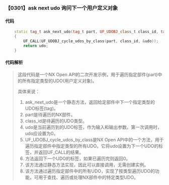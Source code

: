 ### 【0301】ask next udo 询问下一个用户定义对象

#### 代码

```cpp
    static tag_t ask_next_udo(tag_t part, UF_UDOBJ_class_t class_id, tag_t udo)  
    {  
        UF_CALL(UF_UDOBJ_cycle_udos_by_class(part, class_id, &udo));  
        return udo;  
    }

```

#### 代码解析

> 这段代码是一个NX Open API的二次开发示例，用于遍历指定部件(part)中的所有指定类型的UDO(用户定义对象)。
>
> 具体来说：
>
> 1. ask_next_udo是一个静态方法，返回给定部件中下一个指定类型的UDO标签(tag)。
> 2. part是待遍历的NX部件。
> 3. class_id是待遍历的UDO类型。
> 4. udo是当前遍历到的UDO标签，作为输入和输出参数。第一次调用时，udo应设置为0。
> 5. UF_UDOBJ_cycle_udos_by_class是NX Open API中的一个方法，用于遍历指定部件中指定类型的所有UDO。它将udo设置为下一个UDO的标签，并返回UF_CALL的结果。
> 6. 方法返回下一个UDO的标签，如果已遍历完则返回0。
> 7. 该方法通过静态方法实现，因此可以直接调用，无需创建实例。
> 8. 该方法通过遍历指定部件中的所有UDO，实现了按类型遍历UDO的功能，可用于查找、遍历或处理NX部件中的特定类型UDO。
>
